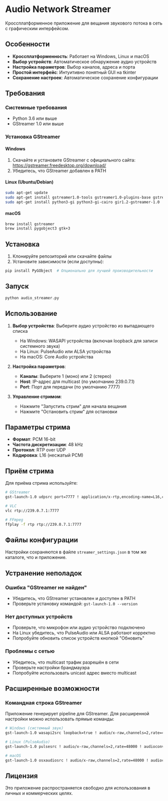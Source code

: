 # Audio Network Streamer

Кроссплатформенное приложение для вещания звукового потока в сеть с графическим интерфейсом.

## Особенности

- **Кроссплатформенность**: Работает на Windows, Linux и macOS
- **Выбор устройств**: Автоматическое обнаружение аудио устройств
- **Настройка параметров**: Выбор каналов, адреса и порта
- **Простой интерфейс**: Интуитивно понятный GUI на tkinter
- **Сохранение настроек**: Автоматическое сохранение конфигурации

## Требования

### Системные требования
- Python 3.6 или выше
- GStreamer 1.0 или выше

### Установка GStreamer

#### Windows
1. Скачайте и установите GStreamer с официального сайта: https://gstreamer.freedesktop.org/download/
2. Убедитесь, что GStreamer добавлен в PATH

#### Linux (Ubuntu/Debian)
```bash
sudo apt-get update
sudo apt-get install gstreamer1.0-tools gstreamer1.0-plugins-base gstreamer1.0-plugins-good gstreamer1.0-plugins-bad gstreamer1.0-plugins-ugly
sudo apt-get install python3-gi python3-gi-cairo gir1.2-gstreamer-1.0
```

#### macOS
```bash
brew install gstreamer
brew install pygobject3 gtk+3
```

## Установка

1. Клонируйте репозиторий или скачайте файлы
2. Установите зависимости (если доступны):
```bash
pip install PyGObject  # Опционально для лучшей производительности
```

## Запуск

```bash
python audio_streamer.py
```

## Использование

1. **Выбор устройства**: Выберите аудио устройство из выпадающего списка
   - На Windows: WASAPI устройства (включая loopback для записи системного звука)
   - На Linux: PulseAudio или ALSA устройства
   - На macOS: Core Audio устройства

2. **Настройка параметров**:
   - **Каналы**: Выберите 1 (моно) или 2 (стерео)
   - **Host**: IP-адрес для multicast (по умолчанию 239.0.7.1)
   - **Port**: Порт для передачи (по умолчанию 7777)

3. **Управление стримом**:
   - Нажмите "Запустить стрим" для начала вещания
   - Нажмите "Остановить стрим" для остановки

## Параметры стрима

- **Формат**: PCM 16-bit
- **Частота дискретизации**: 48 kHz
- **Протокол**: RTP over UDP
- **Кодировка**: L16 (несжатый PCM)

## Приём стрима

Для приёма стрима используйте:

```bash
# GStreamer
gst-launch-1.0 udpsrc port=7777 ! application/x-rtp,encoding-name=L16,channels=2,rate=48000 ! rtpL16depay ! audioconvert ! autoaudiosink

# VLC
vlc rtp://239.0.7.1:7777

# FFmpeg
ffplay -f rtp rtp://239.0.7.1:7777
```

## Файлы конфигурации

Настройки сохраняются в файле `streamer_settings.json` в том же каталоге, что и приложение.

## Устранение неполадок

### Ошибка "GStreamer не найден"
- Убедитесь, что GStreamer установлен и доступен в PATH
- Проверьте установку командой: `gst-launch-1.0 --version`

### Нет доступных устройств
- Проверьте, что микрофон или аудио устройство подключено
- На Linux убедитесь, что PulseAudio или ALSA работают корректно
- Попробуйте обновить список устройств кнопкой "Обновить"

### Проблемы с сетью
- Убедитесь, что multicast трафик разрешён в сети
- Проверьте настройки брандмауэра
- Попробуйте использовать unicast адрес вместо multicast

## Расширенные возможности

### Командная строка GStreamer
Приложение генерирует pipeline для GStreamer. Для расширенной настройки можно использовать прямые команды:

```bash
# Windows (системный звук)
gst-launch-1.0 wasapi2src loopback=true ! audio/x-raw,channels=2,rate=48000 ! audioconvert ! audioresample ! rtpL16pay ! udpsink host=239.0.7.1 port=7777 auto-multicast=true

# Linux (PulseAudio)
gst-launch-1.0 pulsesrc ! audio/x-raw,channels=2,rate=48000 ! audioconvert ! audioresample ! rtpL16pay ! udpsink host=239.0.7.1 port=7777 auto-multicast=true

# macOS
gst-launch-1.0 osxaudiosrc ! audio/x-raw,channels=2,rate=48000 ! audioconvert ! audioresample ! rtpL16pay ! udpsink host=239.0.7.1 port=7777 auto-multicast=true
```

## Лицензия

Это приложение распространяется свободно для использования в личных и коммерческих целях.

